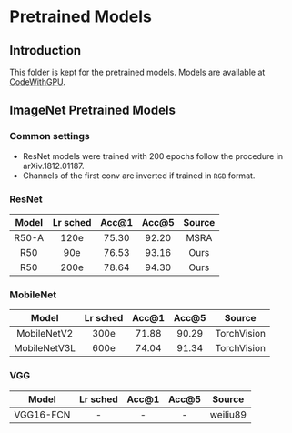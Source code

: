 # Pretrained Models

## Introduction

This folder is kept for the pretrained models. Models are available at [CodeWithGPU](https://www.codewithgpu.com/m/seetaresearch/seetadet/pretrained).

## ImageNet Pretrained Models

### Common settings

- ResNet models were trained with 200 epochs follow the procedure in arXiv.1812.01187.
- Channels of the first conv are inverted if trained in ``RGB`` format.

### ResNet

| Model | Lr sched | Acc@1 | Acc@5 | Source |
| :---: | :------: | :---: | :---: | :----: |
| R50-A | 120e | 75.30 | 92.20 | MSRA |
| R50 | 90e | 76.53 | 93.16 | Ours |
| R50 | 200e | 78.64 | 94.30 | Ours |

### MobileNet

| Model | Lr sched | Acc@1 | Acc@5 | Source |
| :---: | :------: | :---: | :---: | :----: |
| MobileNetV2 | 300e | 71.88 | 90.29 | TorchVision |
| MobileNetV3L | 600e | 74.04 | 91.34 | TorchVision |

### VGG

| Model | Lr sched | Acc@1 | Acc@5 | Source |
| :---: | :------: | :---: | :---: | :----: |
| VGG16-FCN | - | - | - | weiliu89 |

